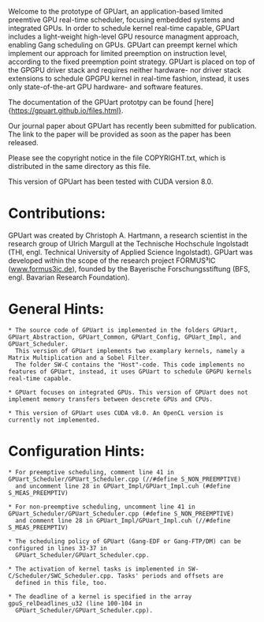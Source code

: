 Welcome to the prototype of GPUart, an application-based limited preemtive GPU real-time scheduler, focusing embedded systems and integrated GPUs.
In order to schedule kernel real-time capable, GPUart includes a light-weight high-level GPU resource managment approach, 
enabling Gang scheduling on GPUs. GPUart can preempt kernel which implement our approach for limited preemption on instruction level,
according to the fixed preemption point strategy.
GPUart is placed on top of the GPGPU driver stack and requires neither hardware- nor driver stack extensions to schedule
GPGPU kernel in real-time fashion, instead, it uses only state-of-the-art GPU hardware- and software features. 

The documentation of the GPUart prototpy can be found [here]{https://gpuart.github.io/files.html}.

Our journal paper about GPUart has recently been submitted for publication. The link to the paper will be provided as soon as the 
paper has been released. 

Please see the copyright notice in the file COPYRIGHT.txt, which is distributed in the same directory as this file.

This version of GPUart has been tested with CUDA version 8.0.

Contributions:
==============

GPUart was created by Christoph A. Hartmann, a research scientist in the research group of Ulrich Margull at the Technische Hochschule Ingolstadt
(THI, engl. Technical University of Applied Science Ingolstadt). GPUart was developed within the scope of the research project FORMUS³IC (www.formus3ic.de),
founded by the Bayerische Forschungsstiftung (BFS, engl. Bavarian Research Foundation). 


General Hints:
==============

	* The source code of GPUart is implemented in the folders GPUart, GPUart_Abstraction, GPUart_Common, GPUart_Config, GPUart_Impl, and GPUart_Scheduler. 
	  This version of GPUart implements two examplary kernels, namely a Matrix Multiplication and a Sobel Filter. 
	  The folder SW-C contains the "Host"-code. This code implements no features of GPUart, instead, it uses GPUart to schedule GPGPU kernels real-time capable. 

	* GPUart focuses on integrated GPUs. This version of GPUart does not implement memory transfers between descrete GPUs and CPUs.

	* This version of GPUart uses CUDA v8.0. An OpenCL version is currently not implemented.

Configuration Hints:
====================

	* For preemptive scheduling, comment line 41 in GPUart_Scheduler/GPUart_Scheduler.cpp (//#define S_NON_PREEMPTIVE) 
	  and uncomment line 28 in GPUart_Impl/GPUart_Impl.cuh (#define S_MEAS_PREEMPTIV)

	* For non-preemptive scheduling, uncomment line 41 in GPUart_Scheduler/GPUart_Scheduler.cpp (#define S_NON_PREEMPTIVE) 
	  and comment line 28 in GPUart_Impl/GPUart_Impl.cuh (//#define S_MEAS_PREEMPTIV)

	* The scheduling policy of GPUart (Gang-EDF or Gang-FTP/DM) can be configured in lines 33-37 in 
	  GPUart_Scheduler/GPUart_Scheduler.cpp.

	* The activation of kernel tasks is implemented in SW-C/Scheduler/SWC_Scheduler.cpp. Tasks' periods and offsets are 
	  defined in this file, too.

	* The deadline of a kernel is specified in the array gpuS_relDeadlines_u32 (line 100-104 in 
	  GPUart_Scheduler/GPUart_Scheduler.cpp). 

